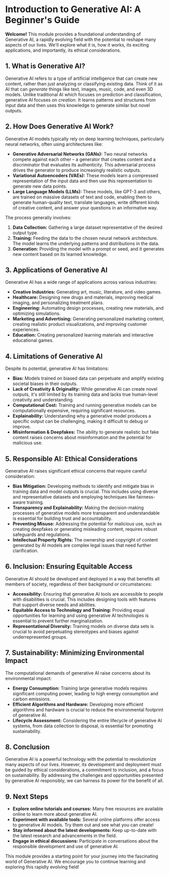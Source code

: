 # Introduction to Generative AI: A Beginner's Guide

**Welcome!** This module provides a foundational understanding of Generative AI, a rapidly evolving field with the potential to reshape many aspects of our lives.  We'll explore what it is, how it works, its exciting applications, and importantly, its ethical considerations.

## 1. What is Generative AI?

Generative AI refers to a type of artificial intelligence that can create new content, rather than just analyzing or classifying existing data.  Think of it as AI that can *generate* things like text, images, music, code, and even 3D models.  Unlike traditional AI which focuses on prediction and classification, generative AI focuses on *creation*.  It learns patterns and structures from input data and then uses this knowledge to generate similar but novel outputs.

## 2. How Does Generative AI Work?

Generative AI models typically rely on deep learning techniques, particularly neural networks, often using architectures like:

* **Generative Adversarial Networks (GANs):**  Two neural networks compete against each other – a generator that creates content and a discriminator that evaluates its authenticity.  This adversarial process drives the generator to produce increasingly realistic outputs.
* **Variational Autoencoders (VAEs):** These models learn a compressed representation of the input data and then use this representation to generate new data points.
* **Large Language Models (LLMs):**  These models, like GPT-3 and others, are trained on massive datasets of text and code, enabling them to generate human-quality text, translate languages, write different kinds of creative content, and answer your questions in an informative way.


The process generally involves:

1. **Data Collection:** Gathering a large dataset representative of the desired output type.
2. **Training:** Feeding the data to the chosen neural network architecture. The model learns the underlying patterns and distributions in the data.
3. **Generation:**  Providing the model with a prompt or seed, and it generates new content based on its learned knowledge.


## 3. Applications of Generative AI

Generative AI has a wide range of applications across various industries:

* **Creative Industries:** Generating art, music, literature, and video games.
* **Healthcare:** Designing new drugs and materials, improving medical imaging, and personalizing treatment plans.
* **Engineering:** Automating design processes, creating new materials, and optimizing simulations.
* **Marketing and Advertising:** Generating personalized marketing content, creating realistic product visualizations, and improving customer experiences.
* **Education:** Creating personalized learning materials and interactive educational games.


## 4. Limitations of Generative AI

Despite its potential, generative AI has limitations:

* **Bias:** Models trained on biased data can perpetuate and amplify existing societal biases in their outputs.
* **Lack of Creativity & Originality:** While generative AI can create novel outputs, it's still limited by its training data and lacks true human-level creativity and understanding.
* **Computational Cost:** Training and running generative models can be computationally expensive, requiring significant resources.
* **Explainability:** Understanding why a generative model produces a specific output can be challenging, making it difficult to debug or improve.
* **Misinformation & Deepfakes:**  The ability to generate realistic but fake content raises concerns about misinformation and the potential for malicious use.


## 5. Responsible AI: Ethical Considerations

Generative AI raises significant ethical concerns that require careful consideration:

* **Bias Mitigation:**  Developing methods to identify and mitigate bias in training data and model outputs is crucial. This includes using diverse and representative datasets and employing techniques like fairness-aware training.
* **Transparency and Explainability:**  Making the decision-making processes of generative models more transparent and understandable is essential for building trust and accountability.
* **Preventing Misuse:**  Addressing the potential for malicious use, such as creating deepfakes or generating misleading content, requires robust safeguards and regulations.
* **Intellectual Property Rights:**  The ownership and copyright of content generated by AI models are complex legal issues that need further clarification.


## 6. Inclusion: Ensuring Equitable Access

Generative AI should be developed and deployed in a way that benefits all members of society, regardless of their background or circumstances:

* **Accessibility:**  Ensuring that generative AI tools are accessible to people with disabilities is crucial. This includes designing tools with features that support diverse needs and abilities.
* **Equitable Access to Technology and Training:**  Providing equal opportunities for learning and using generative AI technologies is essential to prevent further marginalization.
* **Representational Diversity:**  Training models on diverse data sets is crucial to avoid perpetuating stereotypes and biases against underrepresented groups.


## 7. Sustainability: Minimizing Environmental Impact

The computational demands of generative AI raise concerns about its environmental impact:

* **Energy Consumption:**  Training large generative models requires significant computing power, leading to high energy consumption and carbon emissions.
* **Efficient Algorithms and Hardware:**  Developing more efficient algorithms and hardware is crucial to reduce the environmental footprint of generative AI.
* **Lifecycle Assessment:**  Considering the entire lifecycle of generative AI systems, from data collection to disposal, is essential for promoting sustainability.


## 8. Conclusion

Generative AI is a powerful technology with the potential to revolutionize many aspects of our lives.  However, its development and deployment must be guided by ethical considerations, a commitment to inclusion, and a focus on sustainability.  By addressing the challenges and opportunities presented by generative AI responsibly, we can harness its power for the benefit of all.


## 9. Next Steps

* **Explore online tutorials and courses:** Many free resources are available online to learn more about generative AI.
* **Experiment with available tools:** Several online platforms offer access to generative AI models.  Try them out and see what you can create!
* **Stay informed about the latest developments:**  Keep up-to-date with the latest research and advancements in the field.
* **Engage in ethical discussions:** Participate in conversations about the responsible development and use of generative AI.


This module provides a starting point for your journey into the fascinating world of Generative AI.  We encourage you to continue learning and exploring this rapidly evolving field!
